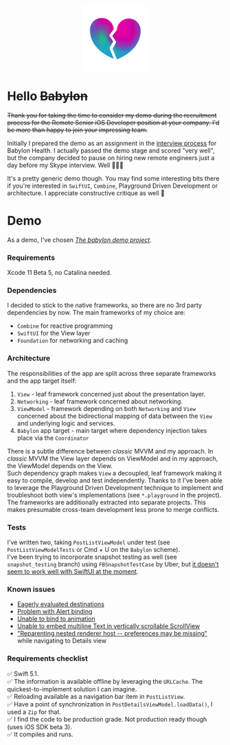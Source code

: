 <p align="center">
<img src="https://github.com/Czajnikowski/Babylon/raw/master/logo.png">
</p>

Hello ~~Babylon~~
==================================

~~Thank you for taking the time to consider my demo during the recruitment process for the Remote Senior iOS Developer position at your company. I'd be more than happy to join your impressing team.~~

Initially I prepared the demo as an assignment in the [interview process](https://github.com/Babylonpartners/ios-playbook/blob/master/Interview/README.md) for Babylon Health. I actually passed the demo stage and scored "very well", but the company decided to pause on hiring new remote engineers just a day before my Skype interview. Well 🤷🏼‍♂️

It's a pretty generic demo though. You may find some interesting bits there if you're interested in `SwiftUI`, `Combine`, Playground Driven Development or architecture. I appreciate constructive critique as well 🙂

# Demo

As a demo, I've chosen [*The babylon demo project*](https://github.com/Babylonpartners/ios-playbook/blob/master/Interview/demo.md#1-the-babylon-demo-project).

### Requirements

Xcode 11 Beta 5, no Catalina needed.

### Dependencies

I decided to stick to the native frameworks, so there are no 3rd party dependencies by now. The main frameworks of my choice are:

- `Combine` for reactive programming
- `SwiftUI` for the View layer
- `Foundation` for networking and caching

### Architecture

The responsibilities of the app are split across three separate frameworks and the app target itself:

1. `View` - leaf framework concerned just about the presentation layer.
2. `Networking` - leaf framework concerned about networking.
3. `ViewModel` - framework depending on both `Networking` and `View` concerned about the bidirectional mapping of data between the `View` and underlying logic and services.
4. `Babylon` app target - main target where dependency injection takes place via the `Coordinator`

There is a subtle difference between *classic* MVVM and my approach. In *classic* MVVM the View layer depends on ViewModel and in my approach, the ViewModel depends on the View.  
Such dependency graph makes `View` a decoupled, leaf framework making it easy to compile, develop and test independently. Thanks to it I've been able to leverage the Playground Driven Development technique to implement and troubleshoot both view's implementations (see `*.playground` in the project).  
The frameworks are additionally extracted into separate projects. This makes presumable cross-team development less prone to merge conflicts.

### Tests

I've written two, taking `PostListViewModel` under test (see `PostListViewModelTests` or Cmd + U on the `Babylon` scheme).  
I've been trying to incorporate snapshot testing as well (see `snapshot_testing` branch) using `FBSnapshotTestCase` by Uber, but [it doesn't seem to work well with SwiftUI at the moment](https://github.com/uber/ios-snapshot-test-case/issues/97).

### Known issues

- [Eagerly evaluated destinations](https://twitter.com/chriseidhof/status/1144242544680849410)
- [Problem with Alert binding](https://stackoverflow.com/questions/56762294/how-to-bind-presentation-of-swiftui-alert-when-triggered-outside-of-the-view)
- [Unable to bind to animation](https://forums.developer.apple.com/thread/117824)
- [Unable to embed multiline Text in vertically scrollable ScrollView](https://stackoverflow.com/questions/56593120/how-do-you-create-a-multi-line-text-inside-a-scrollview-in-swiftui)
- ["Reparenting nested renderer host -- preferences may be missing"](https://www.reddit.com/r/swift/comments/c1spxh/reparenting_nested_renderer_host_preferences_may/") while navigating to Details view

### Requirements checklist

✅ Swift 5.1.  
✅ The information is available offline by leveraging the `URLCache`. The quickest-to-implement solution I can imagine.  
✅ Reloading available as a navigation bar item in `PostListView`.  
✅ Have a point of synchronization in `PostDetailsViewModel.loadData()`, I used a `Zip` for that.  
✅ I find the code to be production grade. Not production ready though (uses iOS SDK beta 3).  
✅ It compiles and runs.

